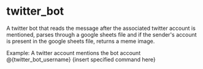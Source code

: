 # twitter_bot
A twitter bot that reads the message after the associated twitter account is mentioned, parses through a google sheets file and if the sender's account is present in the google sheets file, returns a meme image.

Example:
A twitter account mentions the bot account @{twitter_bot_username} {insert specified command here}
